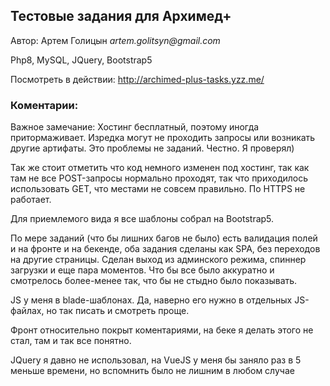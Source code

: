 ## Тестовые задания для Архимед+ 

Автор: Артем Голицын _artem.golitsyn@gmail.com_

Php8, MySQL, JQuery, Bootstrap5

Посмотреть в действии: http://archimed-plus-tasks.yzz.me/

### Коментарии:

Важное замечание: Хостинг бесплатный, поэтому иногда притормаживает. 
Изредка могут не проходить запросы или возникать другие артифаты.
Это проблемы не заданий. Честно. Я проверял)

Так же стоит отметить что код немного изменен под хостинг, так как там не все POST-запросы нормально проходят,
так что приходилось использовать GET, что местами не совсем правильно. По HTTPS не работает.

Для приемлемого вида я все шаблоны собрал на Bootstrap5.

По мере заданий (что бы лишних багов не было) есть валидация полей и на фронте и на бекенде, оба задания сделаны как SPA,
без переходов на другие страницы. Сделан выход из админского режима, спиннер загрузки и еще пара моментов. 
Что бы все было аккуратно и смотрелось более-менее так, что бы не стыдно было показывать.

JS у меня в blade-шаблонах. Да, наверно его нужно в отдельных JS-файлах, но так писать и смотреть проще.

Фронт относительно покрыт коментариями, на беке я делать этого не стал, там и так все понятно.

JQuery я давно не использовал, на VueJS у меня бы заняло раз в 5 меньше времени, но вспомнить было не лишним в любом случае


